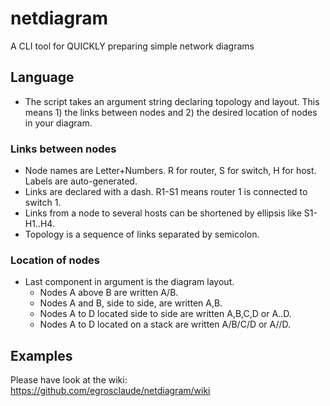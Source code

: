 # netdiagram
A CLI tool for QUICKLY preparing simple network diagrams

## Language
* The script takes an argument string declaring topology and layout. This means 1) the links between nodes and 2) the desired location of nodes in your diagram.
### Links between nodes
* Node names are Letter+Numbers. R for router, S for switch, H for host. Labels are auto-generated.
* Links are declared with a dash. R1-S1 means router 1 is connected to switch 1.
* Links from a node to several hosts can be shortened by ellipsis like S1-H1..H4.
* Topology is a sequence of links separated by semicolon.
### Location of nodes
* Last component in argument is the diagram layout. 
  * Nodes A above B are written A/B.
  * Nodes A and B, side to side, are written A,B.
  * Nodes A to D located side to side are written A,B,C,D or A..D.
  * Nodes A to D located on a stack are written A/B/C/D or A//D.

## Examples

Please have look at the wiki: https://github.com/egrosclaude/netdiagram/wiki
